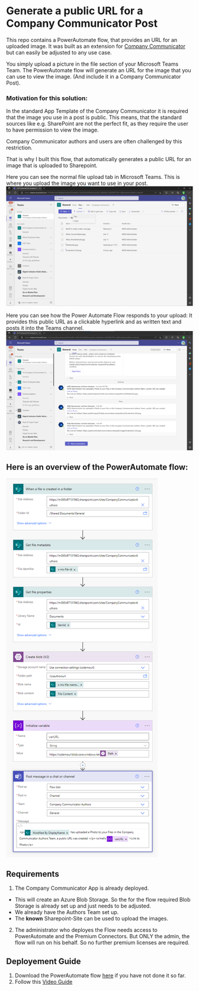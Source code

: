 # Generate a public URL for a Company Communicator Post
This repo contains a PowerAutomate flow, that provides an URL for an uploaded image.
It was built as an extension for [Company Communicator](https://github.com/OfficeDev/microsoft-teams-apps-company-communicator) but can easily be adjusted to any use case.

You simply upload a picture in the file section of your Microsoft Teams Team.
The PowerAutomate flow will generate an URL for the image that you can use to view the image.
(And include it in a Company Communicator Post).

### Motivation for this solution:
In the standard App Template of the Company Communicator it is required that the image you use in a post is public.
This means, that the standard sources like e.g. SharePoint are not the perfect fit, as they require the user to have permission to view the image.

Company Communicator authors and users are often challenged by this restriction.

That is why I built this flow, that automatically generates a public URL for an image that is uploaded to Sharepoint.

Here you can see the normal file upload tab in Microsoft Teams. This is where you upload the image you want to use in your post.
![File Upload in Microsoft Teams](https://github.com/MSFT-srothhaupt/CreateImageURLforCC/blob/main/Deployment_Photos/File%20Upload%20to%20Sharepoint%20in%20Teams.png)

Here you can see how the Power Automate Flow responds to your upload: It provides this public URL as a clickable hyperlink and as written text and posts it into the Teams channel.
![Flow answers in your Teams Channel](https://github.com/MSFT-srothhaupt/CreateImageURLforCC/blob/main/Deployment_Photos/Post%20with%20public%20URL%20in%20Teams%20Channel.png)

## Here is an overview of the PowerAutomate flow:

![Flow Overview](https://github.com/MSFT-srothhaupt/CreateImageURLforCC/blob/main/Deployment_Photos/FlowOverview.png)

## Requirements

1. The Company Communicator App is already deployed.
- This will create an Azure Blob Storage. So the for the flow required Blob Storage is already set up and just needs to be adjusted.
- We already have the Authors Team set up. 
- The **known** Sharepoint-Site can be used to upload the images.
	
2. The administrator who deployes the Flow needs access to PowerAutomate and the Premium Connectors. 
But ONLY the admin, the flow will run on his behalf. So no further premium licenses are required.

## Deployement Guide

1. Download the PowerAutomate flow [here](https://github.com/MSFT-srothhaupt/CreateImageURLforCC/raw/main/CreateaURLforuploadedimages._20220707142958.zip) if you have not done it so far.
2. Follow this [Video Guide](https://sway.office.com/2LuEFfKSBU9yIWiw?ref=Link)


